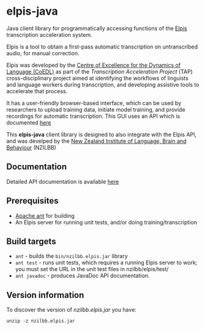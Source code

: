 # elpis-java

Java client library for programmatically accessing functions of the
[Elpis](https://elpis.net.au/) transcription acceleration system.

Elpis is a tool to obtain a first-pass automatic transcription on untranscribed
      audio, for manual correction.</p>

Elpis was developed by the
[Centre of Excellence for the Dynamics of Language (CoEDL)](https://www.dynamicsoflanguage.edu.au/)
as part of the *Transcription Acceleration Project* (TAP) cross-disciplinary
project aimed at identifying the workflows of linguists and language workers during
transcription, and developing assistive tools to accelerate that process.

It has a user-friendly browser-based interface, which can be used by researchers
to upload training data, initiate model training, and provide recordings for
automatic transcription. This GUI uses an API which is documented
[here](https://github.com/nzilbb/elpis-java/blob/master/docs/README.md)

This **elpis-java** client library is designed to also integrate with the Elpis API, and
was develped by the
[New Zealand Institute of Language, Brain and Behaviour](https://www.canterbury.ac.nz/nzilbb/)
(NZILBB)

## Documentation

Detailed API documentation is available [here](https://nzilbb.github.io/elpis-java/)

## Prerequisites

- [Apache ant](https://ant.apache.org/) for building
- An Elpis server for running unit tests, and/or doing training/transcription

## Build targets

- `ant` - builds the `bin/nzilbb.elpis.jar` library
- `ant test` - runs unit tests, which requires a running Elpis server to work; you
   must set the URL in the unit test files in nzilbb/elpis/test/ 
- `ant javadoc` - produces JavaDoc API documentation.

## Version information

To discover the version of <i>nzilbb.elpis.jar</i> you have:

```
unzip -z nzilbb.elpis.jar
```